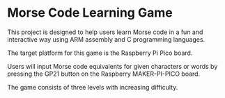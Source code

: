# Morse Code Learning Game

This project is designed to help users learn Morse code in a fun and interactive way using ARM assembly and C programming languages. 

The target platform for this game is the Raspberry Pi Pico board.

Users will input Morse code equivalents for given characters or words by pressing the GP21 button on the Raspberry MAKER-PI-PICO board.

The game consists of three levels with increasing difficulty.

